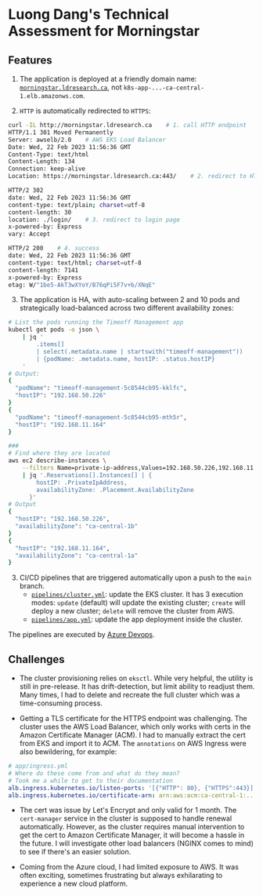 # Luong Dang's Technical Assessment for Morningstar

## Features

1. The application is deployed at a friendly domain name: [`morningstar.ldresearch.ca`](https://morningstar.ldresearch.ca/login/), not `k8s-app-...-ca-central-1.elb.amazonws.com`.

2. `HTTP` is automatically redirected to `HTTPS`:

```bash
curl -IL http://morningstar.ldresearch.ca    # 1. call HTTP endpoint
HTTP/1.1 301 Moved Permanently
Server: awselb/2.0    # AWS EKS Load Balancer
Date: Wed, 22 Feb 2023 11:56:36 GMT
Content-Type: text/html
Content-Length: 134
Connection: keep-alive
Location: https://morningstar.ldresearch.ca:443/    # 2. redirect to HTTPS

HTTP/2 302 
date: Wed, 22 Feb 2023 11:56:36 GMT
content-type: text/plain; charset=utf-8
content-length: 30
location: ./login/    # 3. redirect to login page
x-powered-by: Express
vary: Accept

HTTP/2 200    # 4. success
date: Wed, 22 Feb 2023 11:56:36 GMT
content-type: text/html; charset=utf-8
content-length: 7141
x-powered-by: Express
etag: W/"1be5-AkT3wXYoY/B76qPi5F7v+b/XNqE"
```

3. The application is HA, with auto-scaling between 2 and 10 pods and strategically load-balanced across two different availability zones:

```bash
# List the pods running the Timeoff Management app
kubectl get pods -o json \
    | jq '
        .items[] 
        | select(.metadata.name | startswith("timeoff-management"))
        | {podName: .metadata.name, hostIP: .status.hostIP}
    '
# Output:
{
  "podName": "timeoff-management-5c8544cb95-kklfc",
  "hostIP": "192.168.50.226"
}
{
  "podName": "timeoff-management-5c8544cb95-mth5r",
  "hostIP": "192.168.11.164"
}

###
# Find where they are located 
aws ec2 describe-instances \
    --filters Name=private-ip-address,Values=192.168.50.226,192.168.11.164 \
    | jq '.Reservations[].Instances[] | {
        hostIP: .PrivateIpAddress,
        availabilityZone: .Placement.AvailabilityZone
      }'
# Output
{
  "hostIP": "192.168.50.226",
  "availabilityZone": "ca-central-1b"
}
{
  "hostIP": "192.168.11.164",
  "availabilityZone": "ca-central-1a"
}
```

3. CI/CD pipelines that are triggered automatically upon a push to the `main` branch. 
    * [`pipelines/cluster.yml`](pipelines/clustrer.yml): update the EKS cluster. It has 3 execution modes: `update` (default) will update the existing cluster; `create` will deploy a new cluster; `delete` will remove the cluster from AWS.
    * [`pipelines/app.yml`](pipelines/app.yml): update the app deployment inside the cluster.

The pipelines are executed by [Azure Devops](https://dev.azure.com/ldresearch0987/Morningstar/_build).

## Challenges

* The cluster provisioning relies on `eksctl`. While very helpful, the utility is still in pre-release. It has drift-detection, but limit ability to readjust them. Many times, I had to delete and recreate the full cluster which was a time-consuming process.

* Getting a TLS certificate for the HTTPS endpoint was challenging. The cluster uses the AWS Load Balancer, which only works with certs in the Amazon Certificate Manager (ACM). I had to manually extract the cert from EKS and import it to ACM. The `annotations` on AWS Ingress were also bewildering, for example:

```yml
# app/ingress.yml
# Where do these come from and what do they mean?
# Took me a while to get to their documentation
alb.ingress.kubernetes.io/listen-ports: '[{"HTTP": 80}, {"HTTPS":443}]'
alb.ingress.kubernetes.io/certificate-arn: arn:aws:acm:ca-central-1:...
```

* The cert was issue by Let's Encrypt and only valid for 1 month. The `cert-manager` service in the cluster is supposed to handle renewal automatically. However, as the cluster requires manual intervention to get the cert to Amazon Certificate Manager, it will become a hassle in the future. I will investigate other load balancers (NGINX comes to mind) to see if there's an easier solution.

* Coming from the Azure cloud, I had limited exposure to AWS. It was often exciting, sometimes frustrating but always exhilarating to experience a new cloud platform.
